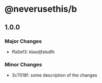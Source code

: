 # @neverusethis/b

## 1.0.0
### Major Changes

- ffa5ef3: klasdjfalsdfk

### Minor Changes

- 3c7018f: some description of the changes
